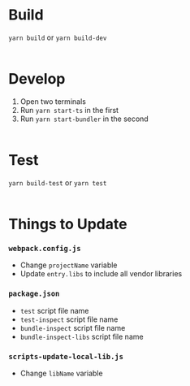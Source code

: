# Build
`yarn build` or `yarn build-dev`
<br/><br/>

# Develop
1. Open two terminals
2. Run `yarn start-ts` in the first
3. Run `yarn start-bundler` in the second
<br/><br/>

# Test
`yarn build-test` or `yarn test`
<br/><br/>

# Things to Update

### `webpack.config.js`
* Change `projectName` variable
* Update `entry.libs` to include all vendor libraries

### `package.json`
* `test` script file name
* `test-inspect` script file name
* `bundle-inspect` script file name
* `bundle-inspect-libs` script file name

### `scripts-update-local-lib.js`
* Change `libName` variable